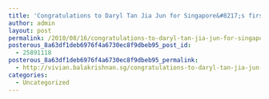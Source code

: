 ```yaml
---
title: 'Congratulations to Daryl Tan Jia Jun for Singapore&#8217;s first #YOG medal !'
author: admin
layout: post
permalink: /2010/08/16/congratulations-to-daryl-tan-jia-jun-for-singapores-first-yog-medal/
posterous_8a63df1deb6976f4a6730ec8f9dbeb95_post_id:
  - 25891118
posterous_8a63df1deb6976f4a6730ec8f9dbeb95_permalink:
  - http://vivian.balakrishnan.sg/congratulations-to-daryl-tan-jia-jun-for-sing
categories:
  - Uncategorized
---
```

